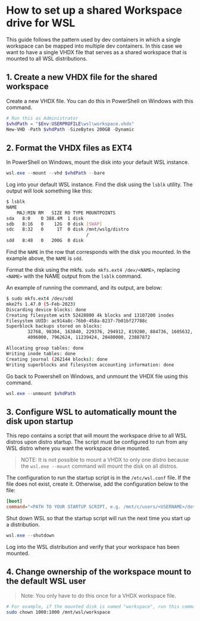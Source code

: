 # How to set up a shared Workspace drive for WSL

This guide follows the pattern used by dev containers in which a single workspace can be mapped into multiple dev containers. In this case we want to have a single VHDX file that serves as a shared workspace that is mounted to all WSL distributions.

## 1. Create a new VHDX file for the shared workspace

Create a new VHDX file. You can do this in PowerShell on Windows with this command.

```PowerShell
# Run this as Administrator
$vhdPath = "$Env:USERPROFILE\wsl\workspace.vhdx"
New-VHD -Path $vhdPath -SizeBytes 200GB -Dynamic
```

## 2. Format the VHDX files as EXT4

In PowerShell on Windows, mount the disk into your default WSL instance.

```PowerShell
wsl.exe --mount --vhd $vhdPath --bare
```

Log into your default WSL instance. Find the disk using the `lsblk` utility. The output will look something like this:

```BASH
$ lsblk
NAME
    MAJ:MIN RM   SIZE RO TYPE MOUNTPOINTS
sda   8:0    0 388.4M  1 disk
sdb   8:16   0    12G  0 disk [SWAP]
sdc   8:32   0     1T  0 disk /mnt/wslg/distro
                              /
sdd   8:48   0   200G  0 disk
```

Find the `NAME` in the row that corresponds with the disk you mounted. In the example above, the `NAME` is `sdd`.

Format the disk using the mkfs. `sudo mkfs.ext4 /dev/<NAME>`, replacing `<NAME>` with the NAME output from the `lsblk` command.

An example of running the command, and its output, are below:

```BASH
$ sudo mkfs.ext4 /dev/sdd
mke2fs 1.47.0 (5-Feb-2023)
Discarding device blocks: done
Creating filesystem with 52428800 4k blocks and 13107200 inodes
Filesystem UUID: ac914a8c-76b0-458a-8237-7b01bf27788c
Superblock backups stored on blocks:
        32768, 98304, 163840, 229376, 294912, 819200, 884736, 1605632, 2654208,
        4096000, 7962624, 11239424, 20480000, 23887872

Allocating group tables: done
Writing inode tables: done
Creating journal (262144 blocks): done
Writing superblocks and filesystem accounting information: done
```

Go back to Powershell on Windows, and unmount the VHDX file using this command.

```PowerShell
wsl.exe --unmount $vhdPath
```

## 3. Configure WSL to automatically mount the disk upon startup

This repo contains a script that will mount the workspace drive to all WSL distros upon distro startup. The script must be configured to run from any WSL distro where you want the workspace drive mounted.

> NOTE: It is not possible to mount a VHDX to only one distro because the `wsl.exe --mount` command will mount the disk on all distros.

The configuration to run the startup script is in the `/etc/wsl.conf` file. If the file does not exist, create it. Otherwise, add the configuration below to the file:

```INI
[boot]
command="<PATH TO YOUR STARTUP SCRIPT, e.g. /mnt/c/users/<USERNAME>/dotfiles/wsl/wsl_startup.sh>"
```

Shut down WSL so that the startup script will run the next time you start up a distribution.

```PowerShell
wsl.exe --shutdown
```

Log into the WSL distribution and verify that your workspace has been mounted.

## 4. Change ownership of the workspace mount to the default WSL user

> Note: You only have to do this once for a VHDX workspace file.

```BASH
# For example, if the mounted disk is named "workspace", run this command.
sudo chown 1000:1000 /mnt/wsl/workspace
```
